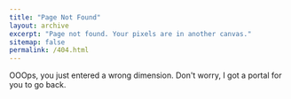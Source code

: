 ```yaml
---
title: "Page Not Found"
layout: archive
excerpt: "Page not found. Your pixels are in another canvas."
sitemap: false
permalink: /404.html
---
```


OOOps, you just entered a wrong dimension. Don't worry, I got a portal for you to go back.

<script type="text/javascript">
  var GOOG_FIXURL_LANG = 'en';
  var GOOG_FIXURL_SITE = '{{ site.url }}'
</script>
<script type="text/javascript"
  src="//linkhelp.clients.google.com/tbproxy/lh/wm/fixurl.js">
</script>
